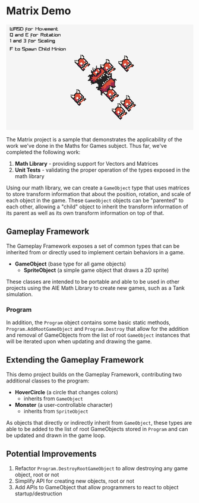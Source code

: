 # Matrix Demo

![](.github/screenshot.png)

The Matrix project is a sample that demonstrates the applicability of the work
we've done in the Maths for Games subject. Thus far, we've completed the
following work:

1. **Math Library** - providing support for Vectors and Matrices
2. **Unit Tests** - validating the proper operation of the types exposed in the math library

Using our math library, we can create a `GameObject` type that uses matrices to
store transform information that about the position, rotation, and scale of each
object in the game. These `GameObject` objects can be "parented" to each other,
allowing a "child" object to inherit the transform information of its parent
as well as its own transform information on top of that.

## Gameplay Framework

The Gameplay Framework exposes a set of common types that can be inherited from
or directly used to implement certain behaviors in a game.

- **GameObject** (base type for all game objects)
    - **SpriteObject** (a simple game object that draws a 2D sprite)

These classes are intended to be portable and able to be used in other projects
using the AIE Math Library to create new games, such as a Tank simulation.

### Program

In addition, the `Program` object contains some basic static methods,
`Program.AddRootGameObject` and `Program.Destroy` that allow for the addition
and removal of GameObjects from the list of root `GameObject` instances that
will be iterated upon when updating and drawing the game.

## Extending the Gameplay Framework

This demo project builds on the Gameplay Framework, contributing two additional
classes to the program:

- **HoverCircle** (a circle that changes colors)
    - inherits from `GameObject`
- **Monster** (a user-controllable character)
    - inherits from `SpriteObject`

As objects that directly or indirectly inherit from `GameObject`, these types
are able to be added to the list of root GameObjects stored in `Program` and
can be updated and drawn in the game loop.

## Potential Improvements

1. Refactor `Program.DestroyRootGameObject` to allow destroying any game object, root or not
2. Simplify API for creating new objects, root or not
3. Add APIs to GameObject that allow programmers to react to object startup/destruction
